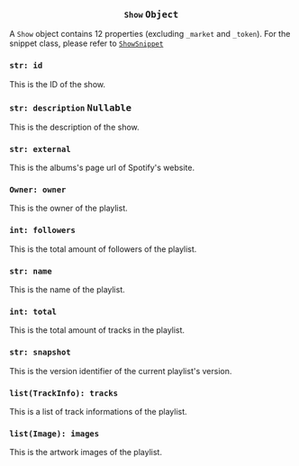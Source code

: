 <h3 align="center"><code>Show</code> <kbd>Object</kbd></h3>

A `Show` object contains 12 properties (excluding `_market` and `_token`). For the snippet class, please refer to [`ShowSnippet`](/crespot/snippet/show)

### `str: id`
This is the ID of the show.

### `str: description` <kbd>Nullable</kbd>
This is the description of the show.

### `str: external`
This is the albums's page url of Spotify's website.

### `Owner: owner`
This is the owner of the playlist.

### `int: followers`
This is the total amount of followers of the playlist.

### `str: name`
This is the name of the playlist.

### `int: total`
This is the total amount of tracks in the playlist.

### `str: snapshot`
This is the version identifier of the current playlist's version.

### `list(TrackInfo): tracks`
This is a list of track informations of the playlist.

### `list(Image): images`
This is the artwork images of the playlist.